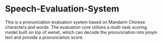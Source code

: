 # Speech-Evaluation-System
This is a pronunciation evaluation system based on Mandarin Chinese characters and words. The evaluation core utilizes a multi-task scoring model built on top of wenet, which can decode the pronunciation into pinyin text and provide a pronunciation score.

